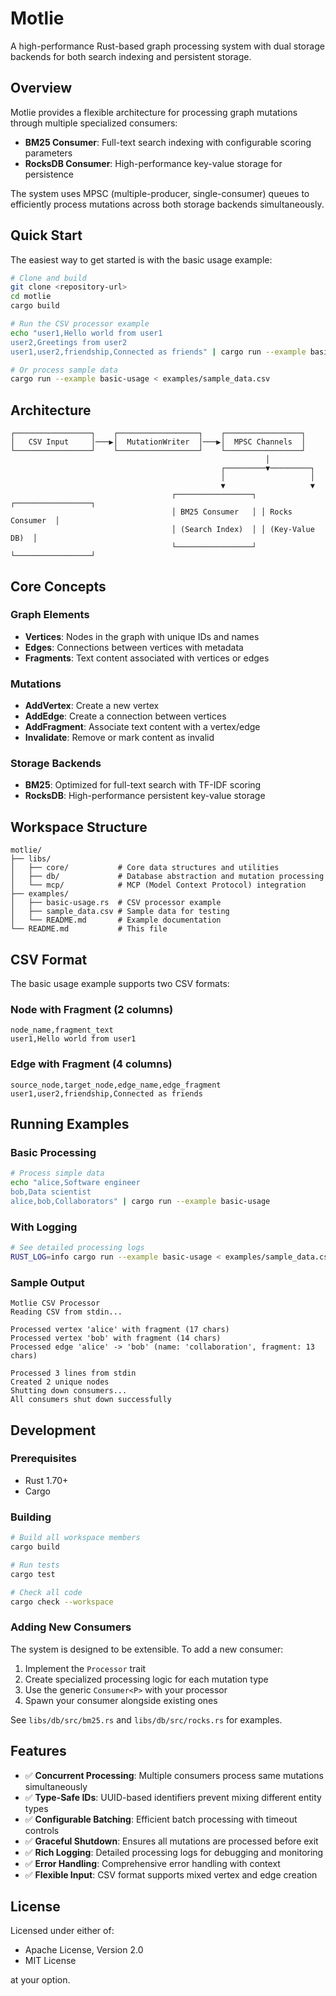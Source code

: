 # Motlie

A high-performance Rust-based graph processing system with dual storage backends for both search indexing and persistent storage.

## Overview

Motlie provides a flexible architecture for processing graph mutations through multiple specialized consumers:

- **BM25 Consumer**: Full-text search indexing with configurable scoring parameters
- **RocksDB Consumer**: High-performance key-value storage for persistence

The system uses MPSC (multiple-producer, single-consumer) queues to efficiently process mutations across both storage backends simultaneously.

## Quick Start

The easiest way to get started is with the basic usage example:

```bash
# Clone and build
git clone <repository-url>
cd motlie
cargo build

# Run the CSV processor example
echo "user1,Hello world from user1
user2,Greetings from user2
user1,user2,friendship,Connected as friends" | cargo run --example basic-usage

# Or process sample data
cargo run --example basic-usage < examples/sample_data.csv
```

## Architecture

```
┌─────────────────┐    ┌──────────────────┐    ┌─────────────────┐
│   CSV Input     │───▶│  MutationWriter  │───▶│  MPSC Channels  │
└─────────────────┘    └──────────────────┘    └─────────────────┘
                                                         │
                                               ┌─────────▼─────────┐
                                               │                   │
                                               ▼                   ▼
                                    ┌─────────────────┐ ┌─────────────────┐
                                    │ BM25 Consumer   │ │ Rocks Consumer  │
                                    │ (Search Index)  │ │ (Key-Value DB)  │
                                    └─────────────────┘ └─────────────────┘
```

## Core Concepts

### Graph Elements
- **Vertices**: Nodes in the graph with unique IDs and names
- **Edges**: Connections between vertices with metadata
- **Fragments**: Text content associated with vertices or edges

### Mutations
- **AddVertex**: Create a new vertex
- **AddEdge**: Create a connection between vertices  
- **AddFragment**: Associate text content with a vertex/edge
- **Invalidate**: Remove or mark content as invalid

### Storage Backends
- **BM25**: Optimized for full-text search with TF-IDF scoring
- **RocksDB**: High-performance persistent key-value storage

## Workspace Structure

```
motlie/
├── libs/
│   ├── core/           # Core data structures and utilities
│   ├── db/             # Database abstraction and mutation processing
│   └── mcp/            # MCP (Model Context Protocol) integration
├── examples/
│   ├── basic-usage.rs  # CSV processor example
│   ├── sample_data.csv # Sample data for testing
│   └── README.md       # Example documentation
└── README.md           # This file
```

## CSV Format

The basic usage example supports two CSV formats:

### Node with Fragment (2 columns)
```csv
node_name,fragment_text
user1,Hello world from user1
```

### Edge with Fragment (4 columns)  
```csv
source_node,target_node,edge_name,edge_fragment
user1,user2,friendship,Connected as friends
```

## Running Examples

### Basic Processing
```bash
# Process simple data
echo "alice,Software engineer
bob,Data scientist
alice,bob,Collaborators" | cargo run --example basic-usage
```

### With Logging
```bash
# See detailed processing logs
RUST_LOG=info cargo run --example basic-usage < examples/sample_data.csv
```

### Sample Output
```
Motlie CSV Processor
Reading CSV from stdin...

Processed vertex 'alice' with fragment (17 chars)
Processed vertex 'bob' with fragment (14 chars)
Processed edge 'alice' -> 'bob' (name: 'collaboration', fragment: 13 chars)

Processed 3 lines from stdin
Created 2 unique nodes
Shutting down consumers...
All consumers shut down successfully
```

## Development

### Prerequisites
- Rust 1.70+
- Cargo

### Building
```bash
# Build all workspace members
cargo build

# Run tests
cargo test

# Check all code
cargo check --workspace
```

### Adding New Consumers

The system is designed to be extensible. To add a new consumer:

1. Implement the `Processor` trait
2. Create specialized processing logic for each mutation type
3. Use the generic `Consumer<P>` with your processor
4. Spawn your consumer alongside existing ones

See `libs/db/src/bm25.rs` and `libs/db/src/rocks.rs` for examples.

## Features

- ✅ **Concurrent Processing**: Multiple consumers process same mutations simultaneously
- ✅ **Type-Safe IDs**: UUID-based identifiers prevent mixing different entity types  
- ✅ **Configurable Batching**: Efficient batch processing with timeout controls
- ✅ **Graceful Shutdown**: Ensures all mutations are processed before exit
- ✅ **Rich Logging**: Detailed processing logs for debugging and monitoring
- ✅ **Error Handling**: Comprehensive error handling with context
- ✅ **Flexible Input**: CSV format supports mixed vertex and edge creation

## License

Licensed under either of:

- Apache License, Version 2.0
- MIT License

at your option.